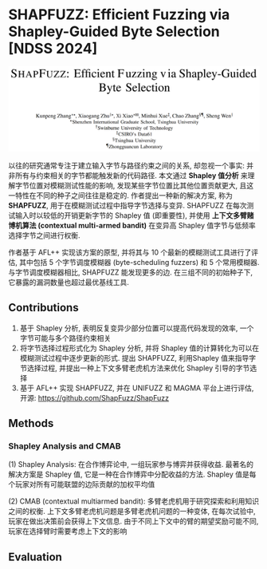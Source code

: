 # SHAPFUZZ: Efficient Fuzzing via Shapley-Guided Byte Selection [NDSS 2024]

<img src="assets/image-20250328225813647.png" alt="image-20250328225813647" style="zoom: 50%;" />

以往的研究通常专注于建立输入字节与路径约束之间的关系, 却忽视一个事实: 并非所有与约束相关的字节都能触发新的代码路径. 本文通过 **Shapley 值分析** 来理解字节位置对模糊测试性能的影响, 发现某些字节位置比其他位置贡献更大, 且这一特性在不同的种子之间往往是稳定的. 作者提出一种新的解决方案, 称为 **SHAPFUZZ**, 用于在模糊测试过程中指导字节选择与变异. SHAPFUZZ 在每次测试输入时以较低的开销更新字节的 Shapley 值 (即重要性), 并使用 **上下文多臂赌博机算法 (contextual multi-armed bandit)** 在变异高 Shapley 值字节与低频率选择字节之间进行权衡. 

作者基于 AFL++ 实现该方案的原型, 并将其与 10 个最新的模糊测试工具进行了评估, 其中包括 5 个字节调度模糊器 (byte-scheduling fuzzers) 和 5 个常用模糊器. 与字节调度模糊器相比, SHAPFUZZ 能发现更多的边. 在三组不同的初始种子下, 它暴露的漏洞数量也超过最优基线工具. 



## Contributions

1. 基于 Shapley 分析, 表明反复变异少部分位置可以提高代码发现的效率, 一个字节可能与多个路径约束相关
2. 将字节选择过程形式化为 Shapley 分析, 并将 Shapley 值的计算转化为可以在模糊测试过程中逐步更新的形式. 提出 SHAPFUZZ, 利用Shapley 值来指导字节选择过程, 并提出一种上下文多臂老虎机方法来优化 Shapley 引导的字节选择
3. 基于 AFL++ 实现 SHAPFUZZ, 并在 UNIFUZZ 和 MAGMA 平台上进行评估, 开源: https://github.com/ShapFuzz/ShapFuzz 



## Methods

### Shapley Analysis and CMAB

(1) Shapley Analysis: 在合作博弈论中, 一组玩家参与博弈并获得收益. 最著名的解决方案是 Shapley 值, 它是一种在合作博弈中分配收益的方法. Shapley 值是每个玩家对所有可能联盟的边际贡献的加权平均值

(2) CMAB (contextual multiarmed bandit): 多臂老虎机用于研究探索和利用知识之间的权衡. 上下文多臂老虎机问题是多臂老虎机问题的一种变体, 在每次试验中, 玩家在做出决策前会获得上下文信息. 由于不同上下文中的臂的期望奖励可能不同, 玩家在选择臂时需要考虑上下文的影响







## Evaluation



